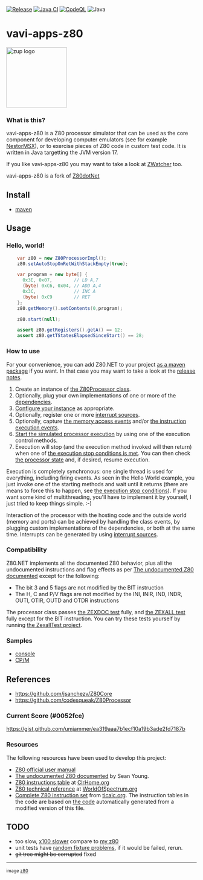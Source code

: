 [![Release](https://jitpack.io/v/umjammer/vavi-apps-z80.svg)](https://jitpack.io/#umjammer/vavi-apps-z80)
[![Java CI](https://github.com/umjammer/vavi-apps-z80/actions/workflows/maven.yml/badge.svg)](https://github.com/umjammer/vavi-apps-z80/actions/workflows/maven.yml)
[![CodeQL](https://github.com/umjammer/vavi-apps-z80/actions/workflows/codeql.yml/badge.svg)](https://github.com/umjammer/vavi-apps-z80/actions/workflows/codeql.yml)
![Java](https://img.shields.io/badge/Java-17-b07219)

# vavi-apps-z80

<img alt="zup logo" src="https://github.com/user-attachments/assets/9acfe8ba-d3b7-4434-9181-718bbed00711" width="160" />

### What is this?

vavi-apps-z80 is a Z80 processor simulator that can be used as the core component
for developing computer emulators (see for example [NestorMSX](https://bitbucket.org/konamiman/nestormsx)),
or to exercise pieces of Z80 code in custom test code. It is written in Java targetting the JVM version 17.

If you like vavi-apps-z80 you may want to take a look at [ZWatcher](https://github.com/Konamiman/ZWatcher) too.

vavi-apps-z80 is a fork of [Z80dotNet](https://github.com/Konamiman/Z80dotNet)

## Install

 * [maven](https://jitpack.io/#umjammer/vavi-apps-z80)

## Usage

### Hello, world!

```java
    var z80 = new Z80ProcessorImpl();
    z80.setAutoStopOnRetWithStackEmpty(true);

    var program = new byte[] {
      0x3E, 0x07,        // LD A,7
      (byte) 0xC6, 0x04, // ADD A,4
      0x3C,              // INC A
      (byte) 0xC9        // RET
    };
    z80.getMemory().setContents(0,program);

    z80.start(null);

    assert z80.getRegisters().getA() == 12;
    assert z80.getTStatesElapsedSinceStart() == 28;
```

### How to use

For your convenience, you can add Z80.NET to your
project [as a maven package](https://jitpack.io/#umjammer/vavi-apps-z80) if you want. In that case you may want to take
a look at the [release notes](docs/ReleaseNotes.txt).

1. Create an instance of [the Z80Processor class](src/main/java/konamiman/z80/Z80ProcessorImpl.cs).
2. Optionally, plug your own implementations of one or more of the [dependencies](docs/Dependencies.md).
3. [Configure your instance](docs/Configuration.md) as appropriate.
4. Optionally, register one or more [interrupt sources](docs/Interrupts.md).
5. Optionally, capture [the memory access events](docs/MemoryAccessFlow.md)
   and/or [the instruction execution events](docs/InstructionExecutionFlow.md).
6. [Start the simulated processor execution](docs/HowExecutionWorks.md) by using one of the execution control methods.
7. Execution will stop (and the execution method invoked will then return) when one
   of [the execution stop conditions is met](docs/StopConditions.md). You can then
   check [the processor state](docs/State.md) and, if desired, resume execution.

Execution is completely synchronous: one single thread is used for everything, including firing events. As seen in the
Hello World example, you just invoke one of the starting methods and wait until it returns (there are means to force
this to happen, see [the execution stop conditions](docs/StopConditions.md)). If you want some kind of multithreading,
you'll have to implement it by yourself, I just tried to keep things simple. :-)

Interaction of the processor with the hosting code and the outside world (memory and ports) can be achieved by handling
the class events, by plugging custom implementations of the dependencies, or both at the same time. Interrupts can be
generated by using [interrupt sources](docs/Interrupts.md).

### Compatibility

Z80.NET implements all the documented Z80 behavior, plus all the undocumented instructions and flag effects as
per [The undocumented Z80 documented](http://www.myquest.nl/z80undocumented/) except for the following:

* The bit 3 and 5 flags are not modified by the BIT instruction
* The H, C and P/V flags are not modified by the INI, INIR, IND, INDR, OUTI, OTIR, OUTD and OTDR instructions

The processor class passes [the ZEXDOC test](https://github.com/KnightOS/z80e/blob/master/gpl/zexdoc.src) fully,
and [the ZEXALL test](https://github.com/KnightOS/z80e/blob/master/gpl/zexall.src) fully except for the BIT instruction.
You can try these tests yourself by running [the ZexallTest project](src/test/java/zexalltest/Program.java).

### Samples

 * [console](src/test/java/zexalltest/ConsoleTest.java)
 * [CP/M](src/test/java/zexalltest/CPMLoadTest.java)

## References

* https://github.com/jsanchezv/Z80Core
* https://github.com/codesqueak/Z80Processor

### Current Score (#0052fce)

 https://gist.github.com/umjammer/ea319aaa7b1ecf10a19b3ade2fd7187b

### Resources

The following resources have been used to develop this project:

* [Z80 official user manual](http://www.zilog.com/manage_directlink.php?filepath=docs/z80/um0080)
* [The undocumented Z80 documented](http://www.myquest.nl/z80undocumented/) by Sean Young.
* [Z80 instructions table](http://clrhome.org/table/) at [ClrHome.org](http://clrhome.org)
* [Z80 technical reference](http://www.worldofspectrum.org/faq/reference/z80reference.htm)
  at [WorldOfSpectrum.org](http://www.worldofspectrum.org)
* [Complete Z80 instruction set](http://www.ticalc.org/archives/files/fileinfo/195/19571.html)
  from [ticalc.org](http://www.ticalc.org). The instruction tables in the code are based on [the code](https://github.com/Konamiman/Z80dotNet/tree/master/Main/Instructions%20Execution/Core)
  automatically generated from a modified version of this file.

## TODO

 * too slow, [x100 slower](https://gist.github.com/umjammer/ea319aaa7b1ecf10a19b3ade2fd7187b) compare to [my z80](https://github.com/umjammer/vavi-apps-emu88/blob/master/src/main/java/vavi/apps/em88/Z80.java)
 * unit tests have [random fixture problems](https://github.com/umjammer/vavi-apps-z80/pull/9#issuecomment-2947711686), if it would be failed, rerun.
 * ~~git tree might be corrupted~~ fixed

---

<sub>image [z80](https://jp.pinterest.com/pin/400820435596646802/)</sub>